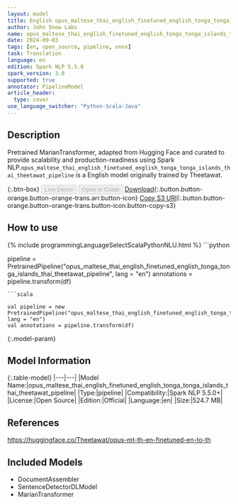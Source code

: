```yaml
---
layout: model
title: English opus_maltese_thai_english_finetuned_english_tonga_tonga_islands_thai_theetawat_pipeline pipeline MarianTransformer from Theetawat
author: John Snow Labs
name: opus_maltese_thai_english_finetuned_english_tonga_tonga_islands_thai_theetawat_pipeline
date: 2024-09-03
tags: [en, open_source, pipeline, onnx]
task: Translation
language: en
edition: Spark NLP 5.5.0
spark_version: 3.0
supported: true
annotator: PipelineModel
article_header:
  type: cover
use_language_switcher: "Python-Scala-Java"
---
```


## Description

Pretrained MarianTransformer, adapted from Hugging Face and curated to provide scalability and production-readiness using Spark NLP.`opus_maltese_thai_english_finetuned_english_tonga_tonga_islands_thai_theetawat_pipeline` is a English model originally trained by Theetawat.

{:.btn-box}
<button class="button button-orange" disabled>Live Demo</button>
<button class="button button-orange" disabled>Open in Colab</button>
[Download](https://s3.amazonaws.com/auxdata.johnsnowlabs.com/public/models/opus_maltese_thai_english_finetuned_english_tonga_tonga_islands_thai_theetawat_pipeline_en_5.5.0_3.0_1725345532690.zip){:.button.button-orange.button-orange-trans.arr.button-icon}
[Copy S3 URI](s3://auxdata.johnsnowlabs.com/public/models/opus_maltese_thai_english_finetuned_english_tonga_tonga_islands_thai_theetawat_pipeline_en_5.5.0_3.0_1725345532690.zip){:.button.button-orange.button-orange-trans.button-icon.button-copy-s3}

## How to use



<div class="tabs-box" markdown="1">
{% include programmingLanguageSelectScalaPythonNLU.html %}
```python

pipeline = PretrainedPipeline("opus_maltese_thai_english_finetuned_english_tonga_tonga_islands_thai_theetawat_pipeline", lang = "en")
annotations =  pipeline.transform(df)   

```
```scala

val pipeline = new PretrainedPipeline("opus_maltese_thai_english_finetuned_english_tonga_tonga_islands_thai_theetawat_pipeline", lang = "en")
val annotations = pipeline.transform(df)

```
</div>

{:.model-param}
## Model Information

{:.table-model}
|---|---|
|Model Name:|opus_maltese_thai_english_finetuned_english_tonga_tonga_islands_thai_theetawat_pipeline|
|Type:|pipeline|
|Compatibility:|Spark NLP 5.5.0+|
|License:|Open Source|
|Edition:|Official|
|Language:|en|
|Size:|524.7 MB|

## References

https://huggingface.co/Theetawat/opus-mt-th-en-finetuned-en-to-th

## Included Models

- DocumentAssembler
- SentenceDetectorDLModel
- MarianTransformer
